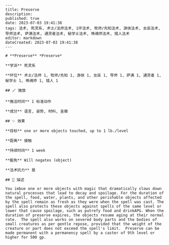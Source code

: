 
    ---
    title: Preserve
    description: 
    published: true
    date: 2023-07-03 19:41:38
    tags: 法术, 死灵系, 术士/法师法术, 1环法术, 牧师/先知法术, 游侠法术, 女巫法术, 导师法术, 萨满法术, 通灵者法术, 秘学士法术, 唤魂师法术, 猎人法术
    editor: markdown
    dateCreated: 2023-07-03 19:41:38
    ---

    # **Preserve** *Preserve*

    **学派** 死灵系 

    **环位** 术士/法师 1, 牧师/先知 1, 游侠 1, 女巫 1, 导师 1, 萨满 1, 通灵者 1, 秘学士 1, 唤魂师 1, 猎人 1

    ## 🪄 施放

    **施法时间** 1 标准动作

    **成分** 语言, 姿势, 材料, 圣徽

    ## ✨ 效果 

    **目标** one or more objects touched, up to 1 lb./level 

    **距离** 接触  

    **持续时间** 1 week 

    **豁免** Will negates (object)

    **法术抗力** 是

    ## 📖 描述

    You imbue one or more objects with magic that dramatically slows down natural processes that lead to decay and spoilage. For the duration of the spell, food, water, plants, and other perishable objects affected by the spell remain as fresh as they were when the spell was cast. The spell also protects these objects against spells of the same level or lower that cause spoilage, such as putrefy food and drinkAPG. When the duration of preserve expires, the objects resume aging at their normal rate.  The spell also works on severed body parts and the bodies of small creatures as per gentle repose, provided that the weight of the creature or part does not exceed the spell's limit.  Preserve can be made permanent with a permanency spell by a caster of 9th level or higher for 500 gp.
    